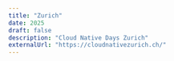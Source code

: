 ```yaml
---
title: "Zurich"
date: 2025
draft: false
description: "Cloud Native Days Zurich"
externalUrl: "https://cloudnativezurich.ch/"
---
```

